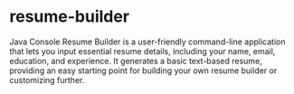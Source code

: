 # resume-builder
Java Console Resume Builder is a user-friendly command-line application that lets you input essential resume details, including your name, email, education, and experience. It generates a basic text-based resume, providing an easy starting point for building your own resume builder or customizing further. 
